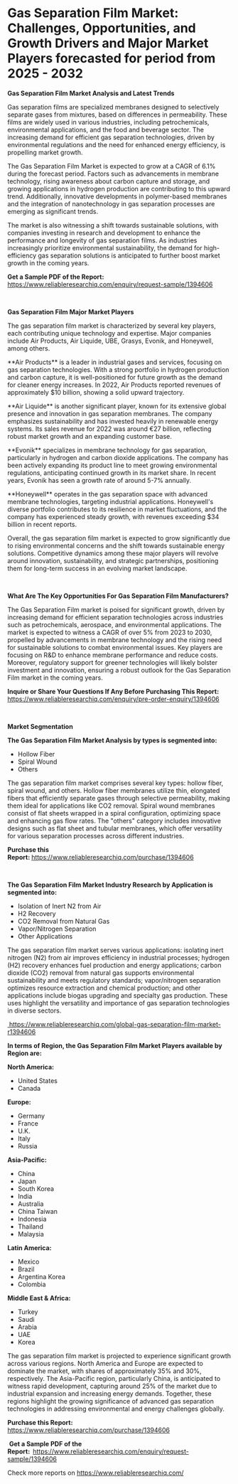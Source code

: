 <p><h1>Gas Separation Film Market: Challenges, Opportunities, and Growth Drivers and Major Market Players forecasted for period from 2025 - 2032</h1></p><p><strong>Gas Separation Film Market Analysis and Latest Trends</strong></p>
<p><p>Gas separation films are specialized membranes designed to selectively separate gases from mixtures, based on differences in permeability. These films are widely used in various industries, including petrochemicals, environmental applications, and the food and beverage sector. The increasing demand for efficient gas separation technologies, driven by environmental regulations and the need for enhanced energy efficiency, is propelling market growth.</p><p>The Gas Separation Film Market is expected to grow at a CAGR of 6.1% during the forecast period. Factors such as advancements in membrane technology, rising awareness about carbon capture and storage, and growing applications in hydrogen production are contributing to this upward trend. Additionally, innovative developments in polymer-based membranes and the integration of nanotechnology in gas separation processes are emerging as significant trends.</p><p>The market is also witnessing a shift towards sustainable solutions, with companies investing in research and development to enhance the performance and longevity of gas separation films. As industries increasingly prioritize environmental sustainability, the demand for high-efficiency gas separation solutions is anticipated to further boost market growth in the coming years.</p></p>
<p><strong>Get a Sample PDF of the Report:&nbsp;</strong> <a href="https://www.reliableresearchiq.com/enquiry/request-sample/1394606?utm_campaign=3136&utm_medium=2&utm_source=Github&utm_content=ia&utm_term=22032025&utm_id=gas-separation-film">https://www.reliableresearchiq.com/enquiry/request-sample/1394606</a></p>
<p>&nbsp;</p>
<p><strong>Gas Separation Film Major Market Players</strong></p>
<p><p>The gas separation film market is characterized by several key players, each contributing unique technology and expertise. Major companies include Air Products, Air Liquide, UBE, Grasys, Evonik, and Honeywell, among others.</p><p>**Air Products** is a leader in industrial gases and services, focusing on gas separation technologies. With a strong portfolio in hydrogen production and carbon capture, it is well-positioned for future growth as the demand for cleaner energy increases. In 2022, Air Products reported revenues of approximately $10 billion, showing a solid upward trajectory.</p><p>**Air Liquide** is another significant player, known for its extensive global presence and innovation in gas separation membranes. The company emphasizes sustainability and has invested heavily in renewable energy systems. Its sales revenue for 2022 was around €27 billion, reflecting robust market growth and an expanding customer base.</p><p>**Evonik** specializes in membrane technology for gas separation, particularly in hydrogen and carbon dioxide applications. The company has been actively expanding its product line to meet growing environmental regulations, anticipating continued growth in its market share. In recent years, Evonik has seen a growth rate of around 5-7% annually.</p><p>**Honeywell** operates in the gas separation space with advanced membrane technologies, targeting industrial applications. Honeywell's diverse portfolio contributes to its resilience in market fluctuations, and the company has experienced steady growth, with revenues exceeding $34 billion in recent reports.</p><p>Overall, the gas separation film market is expected to grow significantly due to rising environmental concerns and the shift towards sustainable energy solutions. Competitive dynamics among these major players will revolve around innovation, sustainability, and strategic partnerships, positioning them for long-term success in an evolving market landscape.</p></p>
<p>&nbsp;</p>
<p><strong>What Are The Key Opportunities For Gas Separation Film Manufacturers?</strong></p>
<p><p>The Gas Separation Film market is poised for significant growth, driven by increasing demand for efficient separation technologies across industries such as petrochemicals, aerospace, and environmental applications. The market is expected to witness a CAGR of over 5% from 2023 to 2030, propelled by advancements in membrane technology and the rising need for sustainable solutions to combat environmental issues. Key players are focusing on R&D to enhance membrane performance and reduce costs. Moreover, regulatory support for greener technologies will likely bolster investment and innovation, ensuring a robust outlook for the Gas Separation Film market in the coming years.</p></p>
<p><strong>Inquire or Share Your Questions If Any Before Purchasing This Report:</strong> <a href="https://www.reliableresearchiq.com/enquiry/pre-order-enquiry/1394606?utm_campaign=3136&utm_medium=2&utm_source=Github&utm_content=ia&utm_term=22032025&utm_id=gas-separation-film">https://www.reliableresearchiq.com/enquiry/pre-order-enquiry/1394606</a></p>
<p>&nbsp;</p>
<p><strong>Market Segmentation</strong></p>
<p><strong>The Gas Separation Film Market Analysis by types is segmented into:</strong></p>
<p><ul><li>Hollow Fiber</li><li>Spiral Wound</li><li>Others</li></ul></p>
<p><p>The gas separation film market comprises several key types: hollow fiber, spiral wound, and others. Hollow fiber membranes utilize thin, elongated fibers that efficiently separate gases through selective permeability, making them ideal for applications like CO2 removal. Spiral wound membranes consist of flat sheets wrapped in a spiral configuration, optimizing space and enhancing gas flow rates. The "others" category includes innovative designs such as flat sheet and tubular membranes, which offer versatility for various separation processes across different industries.</p></p>
<p><strong>Purchase this Report:&nbsp;</strong><a href="https://www.reliableresearchiq.com/purchase/1394606?utm_campaign=3136&utm_medium=2&utm_source=Github&utm_content=ia&utm_term=22032025&utm_id=gas-separation-film">https://www.reliableresearchiq.com/purchase/1394606</a></p>
<p>&nbsp;</p>
<p><strong>The Gas Separation Film Market Industry Research by Application is segmented into:</strong></p>
<p><ul><li>Isolation of Inert N2 from Air</li><li>H2 Recovery</li><li>CO2 Removal from Natural Gas</li><li>Vapor/Nitrogen Separation</li><li>Other Applications</li></ul></p>
<p><p>The gas separation film market serves various applications: isolating inert nitrogen (N2) from air improves efficiency in industrial processes; hydrogen (H2) recovery enhances fuel production and energy applications; carbon dioxide (CO2) removal from natural gas supports environmental sustainability and meets regulatory standards; vapor/nitrogen separation optimizes resource extraction and chemical production; and other applications include biogas upgrading and specialty gas production. These uses highlight the versatility and importance of gas separation technologies in diverse sectors.</p></p>
<p><a href="https://www.reliableresearchiq.com/global-gas-separation-film-market-r1394606?utm_campaign=3136&utm_medium=2&utm_source=Github&utm_content=ia&utm_term=22032025&utm_id=gas-separation-film">&nbsp;https://www.reliableresearchiq.com/global-gas-separation-film-market-r1394606</a></p>
<p><strong>In terms of Region, the Gas Separation Film Market Players available by Region are:</strong></p>
<p>
    <p> <strong> North America: </strong>
        <ul>
            <li>United States</li>
            <li>Canada</li>
        </ul>
        </p> 
    <p> <strong> Europe: </strong>
        <ul>
            <li>Germany</li>
            <li>France</li>
            <li>U.K.</li>
            <li>Italy</li>
            <li>Russia</li>
        </ul>
        </p> 
    <p> <strong> Asia-Pacific: </strong>
        <ul>
            <li>China</li>
            <li>Japan</li>
            <li>South Korea</li>
            <li>India</li>
            <li>Australia</li>
            <li>China Taiwan</li>
            <li>Indonesia</li>
            <li>Thailand</li>
            <li>Malaysia</li>
        </ul>
        </p> 
    <p> <strong> Latin America: </strong>
        <ul>
            <li>Mexico</li>
            <li>Brazil</li>
            <li>Argentina Korea</li>
            <li>Colombia</li>
        </ul>
        </p> 
    <p> <strong> Middle East & Africa: </strong>
        <ul>
            <li>Turkey</li>
            <li>Saudi</li>
            <li>Arabia</li>
            <li>UAE</li>
            <li>Korea</li>
        </ul>
    </p>
    </p>
<p><p>The gas separation film market is projected to experience significant growth across various regions. North America and Europe are expected to dominate the market, with shares of approximately 35% and 30%, respectively. The Asia-Pacific region, particularly China, is anticipated to witness rapid development, capturing around 25% of the market due to industrial expansion and increasing energy demands. Together, these regions highlight the growing significance of advanced gas separation technologies in addressing environmental and energy challenges globally.</p></p>
<p><strong>Purchase this Report: </strong><a href="https://www.reliableresearchiq.com/purchase/1394606?utm_campaign=3136&utm_medium=2&utm_source=Github&utm_content=ia&utm_term=22032025&utm_id=gas-separation-film">https://www.reliableresearchiq.com/purchase/1394606</a></p>
<p>&nbsp;<strong>Get a Sample PDF of the Report:&nbsp;&nbsp;</strong><a href="https://www.reliableresearchiq.com/enquiry/request-sample/1394606?utm_campaign=3136&utm_medium=2&utm_source=Github&utm_content=ia&utm_term=22032025&utm_id=gas-separation-film">https://www.reliableresearchiq.com/enquiry/request-sample/1394606</a></p>
<p><strong></strong></p>
<p>Check more reports on <a href="https://www.reliableresearchiq.com/?utm_campaign=3136&utm_medium=2&utm_source=Github&utm_content=ia&utm_term=22032025&utm_id=gas-separation-film">https://www.reliableresearchiq.com/</a></p>